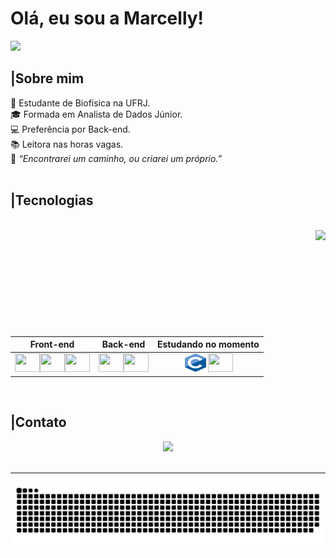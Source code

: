 # Olá, eu sou a Marcelly! 

<!--<img src="https://i.pinimg.com/originals/c8/10/be/c810be9e4353bfc4cefeb31bf977ad32.gif"> -->
<img src="https://github-readme-stats.vercel.app/api?username=Cellygomesz&theme=dark&icons=true"/>

## |Sobre mim

  📝 Estudante de Biofísica na UFRJ. <br>
  🎓 Formada em Analista de Dados Júnior.<br>
  💻 Preferência por Back-end.<br>
  📚 Leitora nas horas vagas.<br>
  💭 <em>“Encontrarei um caminho, ou criarei um próprio.”</em>
  <br> 
  <br>
  
## |Tecnologias 

<br>

<img align="right" height="170" src="https://images-wixmp-ed30a86b8c4ca887773594c2.wixmp.com/f/7b80cd76-77fd-472e-a686-70429806aabe/d7995m0-cfd89b95-6909-4323-824a-3726b775465f.gif?token=eyJ0eXAiOiJKV1QiLCJhbGciOiJIUzI1NiJ9.eyJzdWIiOiJ1cm46YXBwOjdlMGQxODg5ODIyNjQzNzNhNWYwZDQxNWVhMGQyNmUwIiwiaXNzIjoidXJuOmFwcDo3ZTBkMTg4OTgyMjY0MzczYTVmMGQ0MTVlYTBkMjZlMCIsIm9iaiI6W1t7InBhdGgiOiJcL2ZcLzdiODBjZDc2LTc3ZmQtNDcyZS1hNjg2LTcwNDI5ODA2YWFiZVwvZDc5OTVtMC1jZmQ4OWI5NS02OTA5LTQzMjMtODI0YS0zNzI2Yjc3NTQ2NWYuZ2lmIn1dXSwiYXVkIjpbInVybjpzZXJ2aWNlOmZpbGUuZG93bmxvYWQiXX0.LTZ0Gq-OqRyczBWkA82a_Etiq9PxP69VilpN6Ej4D_o">

<br>

<div align="center">

Front-end | Back-end | Estudando no momento
:---------:|:---------:|:----------------------:
<a href="#" target="_blank"><img height="30" width="40" src="https://cdn.jsdelivr.net/gh/devicons/devicon/icons/html5/html5-original-wordmark.svg" /></a><a href="h#" target="_blank"><img height="30" width="40" src="https://cdn.jsdelivr.net/gh/devicons/devicon/icons/css3/css3-original-wordmark.svg" /></a><a href="#" target="_blank"><img  height="30" width="40" src="https://cdn.jsdelivr.net/gh/devicons/devicon/icons/javascript/javascript-original.svg" />| <a href="#" target="_blank"><img height="30" width="40" src="https://cdn.jsdelivr.net/gh/devicons/devicon/icons/mysql/mysql-original.svg" /></a><a href="#" target="_blank"><img height="30" width="40" src="https://cdn.jsdelivr.net/gh/devicons/devicon/icons/python/python-original.svg" /></a> | <a href="#" target="_blank"><img height="30" width="40" src="https://github.com/devicons/devicon/blob/master/icons/c/c-original.svg" /></a><a href="#" target="_blank"><a href="#" target="_blank"><img height="30" width="40" src="https://cdn.jsdelivr.net/gh/devicons/devicon/icons/java/java-original.svg" /></a>

</div>

<br>

## |Contato

<div align="center">
  <a href="https://www.linkedin.com/in/marcelly-gomes-24bbb8245/" target="_blank"><img src="https://img.shields.io/badge/-LinkedIn-%230077B5?style=for-the-badge&logo=linkedin&logoColor=white" target="_blank"></a> 
<br><br>
  <!--
<hr>
<img src="https://github-readme-stats.vercel.app/api?username=Cellygomesz&theme=dark&icons=true"/>
  <br> -->

<hr>
<picture>
  <source
    media="(prefers-color-scheme: dark)"
    srcset="https://raw.githubusercontent.com/platane/snk/output/github-contribution-grid-snake-dark.svg"
  />
  <source
    media="(prefers-color-scheme: light)"
    srcset="https://raw.githubusercontent.com/platane/snk/output/github-contribution-grid-snake.svg"
  />
  <img
    alt="github contribution grid snake animation"
    src="https://raw.githubusercontent.com/platane/snk/output/github-contribution-grid-snake.svg"
  />
</picture>
